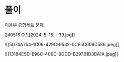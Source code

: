 # 풀이
이음부 종합세트 문제

240516 O
![[2024. 5. 15. - 39.jpg]]

![[5D74A754-1C06-429C-9532-0CE5C608D586.jpeg]]

![[131B4E5D-E96C-406C-9DDD-B297B1D3BA1A.jpeg]]